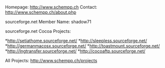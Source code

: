 

Homepage: http://www.schempp.ch
Contact: http://www.schempp.ch/about.php

sourceforge.net Member Name: shadow71

sourceforge.net Cocoa Projects:

*http://setiathome.sourceforge.net/
*http://sleepless.sourceforge.net/
*http://germanmacosx.sourceforge.net/
*http://toastmount.sourceforge.net/
*http://lngtransfer.sourceforge.net/
*http://cocoaftp.sourceforge.net/



All Projects: http://www.schempp.ch/projects